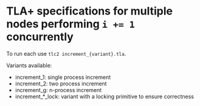 # TLA+ specifications for multiple nodes performing `i += 1` concurrently

To run each use `tlc2 increment_{variant}.tla`.

Variants available:
- increment_1: single process increment
- increment_2: two process increment
- increment_g: n-process increment
- increment_*_lock: variant with a locking primitive to ensure correctness
